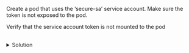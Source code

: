 Create a pod that uses the ‘secure-sa’ service account. Make sure the token is not exposed to the pod.

Verify that the service account token is not mounted to the pod

<br>
<details><summary>Solution</summary>
<br>

```bash
# create the YAML for a pod named 'secure-pod' by using kubectl with the '--dry-run=client' option, output to YAML and saved to a file 'pod.yaml'
cat <<EOF | kubectl apply -f -
apiVersion: v1
kind: Pod
metadata:
  name: secure-pod
spec:
  serviceAccountName: secure-sa
  containers:
  - image: nginx
    name: secure-pod
EOF

# wait for the pod to create
sleep 2

# verify that the service account token is NOT mounted
kubectl exec secure-pod -- cat /var/run/secrets/kubernetes.io/serviceaccount/token

```{{exec}}


</details>